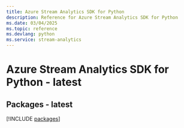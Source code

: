 ```yaml
---
title: Azure Stream Analytics SDK for Python
description: Reference for Azure Stream Analytics SDK for Python
ms.date: 03/04/2025
ms.topic: reference
ms.devlang: python
ms.service: stream-analytics
---
```

# Azure Stream Analytics SDK for Python - latest
## Packages - latest
[!INCLUDE [packages](stream-analytics-index.md)]